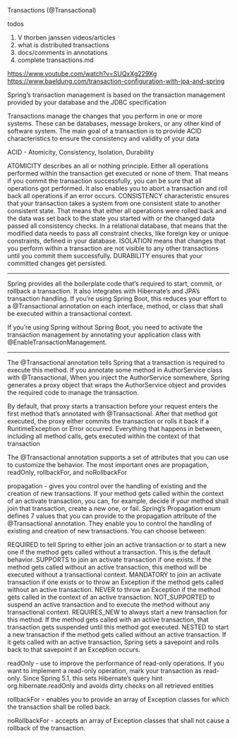 Transactions (@Transactional)

todos

1. V thorben janssen videos/articles
2. what is distributed transactions
3. docs/comments in annotations
4. complete transactions.md


https://www.youtube.com/watch?v=SUQxXg229Xg
https://www.baeldung.com/transaction-configuration-with-jpa-and-spring

Spring’s transaction management is based on the transaction management provided by your database and the JDBC specification

Transactions manage the changes that you perform in one or more systems. These can be databases, message brokers, 
or any other kind of software system. The main goal of a transaction is to provide ACID characteristics 
to ensure the consistency and validity of your data

ACID - Atomicity, Consistency, Isolation, Durability

ATOMICITY describes an all or nothing principle. Either all operations performed within the transaction 
get executed or none of them. That means if you commit the transaction successfully, you can be sure that 
all operations got performed. It also enables you to abort a transaction and roll back all operations 
if an error occurs.
CONSISTENCY characteristic ensures that your transaction takes a system from one consistent state 
to another consistent state. That means that either all operations were rolled back and the data was set back 
to the state you started with or the changed data passed all consistency checks. In a relational database, 
that means that the modified data needs to pass all constraint checks, like foreign key or unique constraints, 
defined in your database.
ISOLATION means that changes that you perform within a transaction are not visible to any other transactions until 
you commit them successfully.
DURABILITY ensures that your committed changes get persisted.

----------------------------------------------

Spring provides all the boilerplate code that’s required to start, commit, or rollback a transaction. 
It also integrates with Hibernate’s and JPA’s transaction handling. If you’re using Spring Boot, 
this reduces your effort to a @Transactional annotation on each interface, method, or class that shall 
be executed within a transactional context.

If you’re using Spring without Spring Boot, you need to activate the transaction management by annotating
your application class with @EnableTransactionManagement.

-----------------------------------------------

The @Transactional annotation tells Spring that a transaction is required to execute this method. If you annotate some 
method in AuthorService class with @Transactional, When you inject the AuthorService somewhere, Spring generates 
a proxy object that wraps the AuthorService object and provides the required code to manage the transaction.

By default, that proxy starts a transaction before your request enters the first method that’s
annotated with @Transactional. After that method got executed, the proxy either commits the transaction or rolls
it back if a RuntimeException or Error occurred. Everything that happens in between, including all method calls,
gets executed within the context of that transaction

The @Transactional annotation supports a set of attributes that you can use to customize the behavior. 
The most important ones are propagation, readOnly, rollbackFor, and noRollbackFor

propagation - gives you control over the handling of existing and the creation of new transactions. 
If your method gets called within the context of an activate transaction, you can, for example, 
decide if your method shall join that transaction, create a new one, or fail.
Spring’s Propagation enum defines 7 values that you can provide to the propagation attribute 
of the @Transactional annotation. They enable you to control the handling of existing and creation of new transactions.
You can choose between:

REQUIRED to tell Spring to either join an active transaction or to start a new one if the method gets called 
without a transaction. This is the default behavior.
SUPPORTS to join an activate transaction if one exists. If the method gets called without an active transaction,
this method will be executed without a transactional context.
MANDATORY to join an activate transaction if one exists or to throw an Exception if the method gets called without 
an active transaction.
NEVER to throw an Exception if the method gets called in the context of an active transaction.
NOT_SUPPORTED to suspend an active transaction and to execute the method without any transactional context.
REQUIRES_NEW to always start a new transaction for this method. If the method gets called with an active transaction,
that transaction gets suspended until this method got executed.
NESTED to start a new transaction if the method gets called without an active transaction. If it gets called with 
an active transaction, Spring sets a savepoint and rolls back to that savepoint if an Exception occurs.

readOnly - use to improve the performance of read-only operations. If you want to implement a read-only operation, 
mark your transaction as read-only.
Since Spring 5.1, this sets Hibernate’s query hint org.hibernate.readOnly and avoids dirty checks on all retrieved entities

rollbackFor - enables you to provide an array of Exception classes for which the transaction shall be rolled back. 

noRollbackFor - accepts an array of Exception classes that shall not cause a rollback of the transaction.